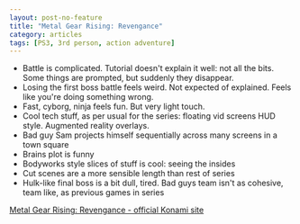 ```yaml
---
layout: post-no-feature
title: "Metal Gear Rising: Revengance"
category: articles
tags: [PS3, 3rd person, action adventure]
---
```


* Battle is complicated. Tutorial doesn't explain it well: not all the bits. Some things are prompted, but suddenly they disappear.
* Losing the first boss battle feels weird. Not expected of explained. Feels like you're doing something wrong.
* Fast, cyborg, ninja feels fun. But very light touch.
* Cool tech stuff, as per usual for the series: floating vid screens HUD style. Augmented reality overlays.
* Bad guy Sam projects himself sequentially across many screens in a town square
* Brains plot is funny
* Bodyworks style slices of stuff is cool: seeing the insides
* Cut scenes are a more sensible length than rest of series
* Hulk-like final boss is a bit dull, tired. Bad guys team isn't as cohesive, team like, as previous games in series

[Metal Gear Rising: Revengance - official Konami site](http://www.konami.jp/mgr/)